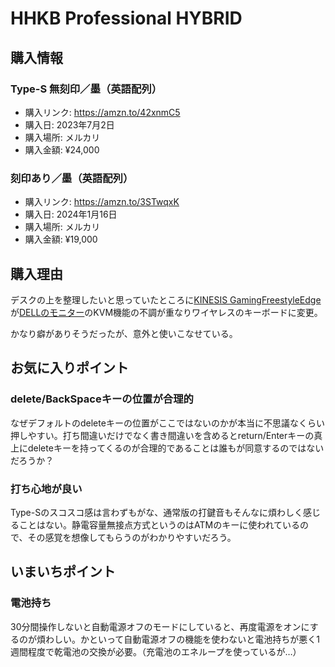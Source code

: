 # HHKB Professional HYBRID
## 購入情報
### Type-S 無刻印／墨（英語配列）
- 購入リンク: <https://amzn.to/42xnmC5>
- 購入日: 2023年7月2日
- 購入場所: メルカリ
- 購入金額: ¥24,000
### 刻印あり／墨（英語配列）
- 購入リンク: <https://amzn.to/3STwqxK>
- 購入日: 2024年1月16日
- 購入場所: メルカリ
- 購入金額: ¥19,000
## 購入理由
デスクの上を整理したいと思っていたところに[KINESIS GamingFreestyleEdge](./offloads/KINESIS_GamingFreestyleEdge)が[DELLのモニター](./DELL_U2723QE)のKVM機能の不調が重なりワイヤレスのキーボードに変更。

かなり癖がありそうだったが、意外と使いこなせている。

## お気に入りポイント
### delete/BackSpaceキーの位置が合理的
なぜデフォルトのdeleteキーの位置がここではないのかが本当に不思議なくらい押しやすい。打ち間違いだけでなく書き間違いを含めるとreturn/Enterキーの真上にdeleteキーを持ってくるのが合理的であることは誰もが同意するのではないだろうか？
### 打ち心地が良い
Type-Sのスコスコ感は言わずもがな、通常版の打鍵音もそんなに煩わしく感じることはない。静電容量無接点方式というのはATMのキーに使われているので、その感覚を想像してもらうのがわかりやすいだろう。
## いまいちポイント
### 電池持ち
30分間操作しないと自動電源オフのモードにしていると、再度電源をオンにするのが煩わしい。かといって自動電源オフの機能を使わないと電池持ちが悪く1週間程度で乾電池の交換が必要。（充電池のエネループを使っているが…）